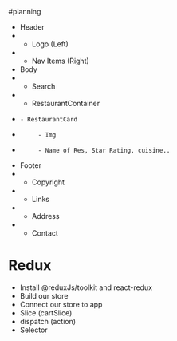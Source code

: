 #planning

- Header
- - Logo (Left)
- - Nav Items (Right)
- Body
- - Search
- - RestaurantContainer
-     - RestaurantCard
-          - Img
-          - Name of Res, Star Rating, cuisine..
- Footer
- - Copyright
- - Links
- - Address
- - Contact

# Redux

- Install @reduxJs/toolkit and react-redux
- Build our store
- Connect our store to app
- Slice (cartSlice)
- dispatch (action)
- Selector
